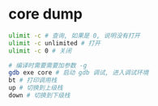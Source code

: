 # core dump

```bash
ulimit -c # 查询, 如果是 0, 说明没有打开
ulimit -c unlimited # 打开
ulimit -c 0 # 关闭
```

```bash
# 编译时需要需要加参数 -g
gdb exe core # 启动 gdb 调试, 进入调试环境
bt # 打印调用栈
up # 切换到上级栈
down # 切换到下级栈
```